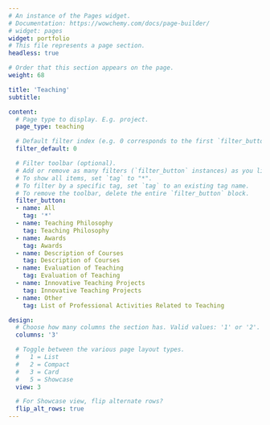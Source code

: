 ```yaml
---
# An instance of the Pages widget.
# Documentation: https://wowchemy.com/docs/page-builder/
# widget: pages
widget: portfolio
# This file represents a page section.
headless: true

# Order that this section appears on the page.
weight: 68

title: 'Teaching'
subtitle:

content:
  # Page type to display. E.g. project.
  page_type: teaching

  # Default filter index (e.g. 0 corresponds to the first `filter_button` instance below).
  filter_default: 0

  # Filter toolbar (optional).
  # Add or remove as many filters (`filter_button` instances) as you like.
  # To show all items, set `tag` to "*".
  # To filter by a specific tag, set `tag` to an existing tag name.
  # To remove the toolbar, delete the entire `filter_button` block.
  filter_button:
  - name: All
    tag: '*'
  - name: Teaching Philosophy
    tag: Teaching Philosophy
  - name: Awards
    tag: Awards
  - name: Description of Courses
    tag: Description of Courses
  - name: Evaluation of Teaching
    tag: Evaluation of Teaching
  - name: Innovative Teaching Projects
    tag: Innovative Teaching Projects
  - name: Other
    tag: List of Professional Activities Related to Teaching

design:
  # Choose how many columns the section has. Valid values: '1' or '2'.
  columns: '3'

  # Toggle between the various page layout types.
  #   1 = List
  #   2 = Compact
  #   3 = Card
  #   5 = Showcase
  view: 3

  # For Showcase view, flip alternate rows?
  flip_alt_rows: true
---
```



